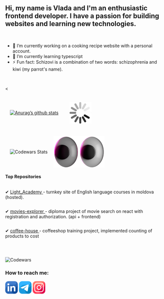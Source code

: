 ## Hi, my name is Vlada and I'm an enthusiastic frontend developer. I have a passion for building websites and learning new technologies. 
&nbsp;


<!--
**SchizoVIv/SchizoViv** is a ✨ _special_ ✨ repository because its `README.md` (this file) appears on your GitHub profile.

Here are some ideas to get you started:

- 🔭 I’m currently working on ...
- 🌱 I’m currently learning ...
- 👯 I’m looking to collaborate on ...
- 🤔 I’m looking for help with ...
- 💬 Ask me about ...
- 📫 How to reach me: ...
- 😄 Pronouns: ...
- ⚡ Fun fact: ...
-->

- 🔭 I’m currently working on a cooking recipe website with a personal account.
- 🌱 I’m currently learning typescript
- ⚡ Fun fact: Schizovi is a combination of two words: schizophrenia and kiwi (my parrot's name).

&nbsp;

<<div style="display: flex;  align-items: center; flex-wrap: wrap; gap: 20px; margin: 0 0 20px 15px">
<a href="https://github.com/SchizoViv">
        <img src="https://github-readme-stats.vercel.app/api?username=SchizoViv" alt="Anurag’s github stats" />
    </a>
<img width="70" alt="color picker" src="https://raw.githubusercontent.com/SchizoViv/SchizoViv/main/gif/ZZ5H.gif" style="margin: 20px 15px;" />
</div>

<div style="display: flex;  align-items: center; flex-wrap: wrap; gap: 20px; margin: 0 0 20px 15px">
    <img src="https://github-readme-stats.vercel.app/api/top-langs/?username=SchizoViv&layout=compact" alt="Codewars Stats" />
    <img height="100" alt="color picker"     src="https://raw.githubusercontent.com/SchizoViv/SchizoViv/main/gif/3Whh.gif"  />
    
</div>



#### Top Repositories
<div style="display: flex; flex-direction: column;">
<p>✔
    <a href="https://github.com/SchizoVIv/Light_Academy">
        Light_Academy
    </a>
    - turnkey site of English language courses in moldova (hosted).
</p>
<p>✔
    <a href="https://github.com/SchizoVIv/movies-explorer-frontend/tree/level-4">
        movies-explorer 
    </a>
    - diploma project of movie search on react with registration and authorization. (api + frontend)
</p>
<p>✔
    <a href="https://github.com/SchizoVIv/coffee-house">
        coffee-house 
    </a>
    - сoffeeshop training project, implemented counting of products to cost 
</p>
    

</div>

&nbsp;

![Codewars](https://github.r2v.ch/codewars?user=Vlada_schizovi)



### How to reach me:
[<img src="https://raw.githubusercontent.com/SchizoViv/SchizoViv/main/images/linkedin.png" height="40em" align="center" alt="Follow SchizoViv on LinkedIn" title="Follow SchizoViv on LinkedIn"/>](https://www.linkedin.com/in/vlada-yakovleva-aa0875258/)
[<img src="https://raw.githubusercontent.com/SchizoViv/SchizoViv/main/images/telegram.png" height="40em" align="center" alt="Follow SchizoViv on Telegram" title="Follow SchizoViv on LinkedIn"/>](https://t.me/Schizovi)
[<img src="https://raw.githubusercontent.com/SchizoViv/SchizoViv/main/images/instagram.png" height="40em" align="center" alt="Follow SchizoViv on LinkedIn" title="Follow SchizoViv on Instagram"/>](https://www.instagram.com/schizovi/?hl=ru)